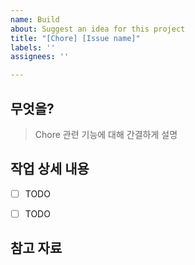 ```yaml
---
name: Build
about: Suggest an idea for this project
title: "[Chore] [Issue name]"
labels: ''
assignees: ''

---
```


## 무엇을?
> Chore 관련 기능에 대해 간결하게 설명

## 작업 상세 내용

- [ ] TODO
- [ ] TODO


## 참고 자료
